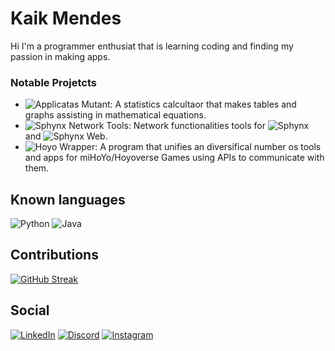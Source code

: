 # Kaik Mendes
Hi I'm a programmer enthusiat that is learning coding and finding my passion in making apps.

### Notable Projetcts
- ![Applicatas Mutant](https://github.com/snootic/applicatas-mutant/):
  A statistics calcultaor that makes tables and graphs assisting in mathematical equations.
- ![Sphynx Network Tools](https://github.com/snootic/sphynx_network_tools/):
  Network functionalities tools for ![Sphynx](https://github.com/pedrovidaldev/esp32-sphynx) and ![Sphynx Web](https://github.com/pedrovidaldev/sphynx_v2_frontend).
- ![Hoyo Wrapper](https://github.com/snootic/hoyo_wrapper/):
  A program that unifies an diversifical number os tools and apps for miHoYo/Hoyoverse Games using APIs to communicate with them.

## Known languages
![Python](https://img.shields.io/badge/Python-000?style=for-the-badge&logo=python)
![Java](https://img.shields.io/badge/java-000?style=for-the-badge&logo=openjdk)

## Contributions
[![GitHub Streak](https://streak-stats.demolab.com/?user=Snootic&theme=bear&background=000&border=4b0082&dates=FFF&ring=32174d&currStreakLabel=32174d&fire=40174d&sideLabels=17324d&sideNums=40174d&currStreakNum=17324d)](https://git.io/streak-stats)

## Social
[![LinkedIn](https://img.shields.io/badge/LinkedIn-000?style=for-the-badge&logo=linkedin&logoColor=0E76A8)](https://www.linkedin.com/in/kaikmen/)
[![Discord](https://img.shields.io/badge/Discord-000?style=for-the-badge&logo=discord)](https://discord.com/users/365299549595631616)
[![Instagram](https://img.shields.io/badge/Instagram-000?style=for-the-badge&logo=instagram)](https://www.instagram.com/snootic_/)
